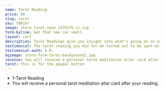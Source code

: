 ```yaml
---
name: Tarot Reading
price: 80
slug: tarot
sku: TAR1hr
image: store_tarot_noun_1479176_cc.svg
form-byline: Get that new car smell
layout: cart
description: Tarot Readings give you insight into what's going on in your life right now. Get practical advice and messages from your subconscious and higher guidance.
testimonial: The tarot reading you did for me turned out to be spot-on in ways I could never have imagined at that moment. Thank you for the insight and encouragement.
testimonial-auth: E.R.
bgimage: store-form-tarot-background2.jpg
receive: You will receive a personal tarot meditation altar card after your reading.
tarot: this is for the paypal button
---
```

<!-- STORE -->
- 1-Tarot Reading
- You will receive a personal tarot meditation altar card after your reading.
